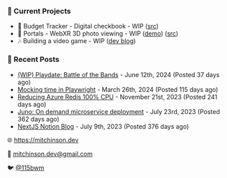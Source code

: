 ### 📌 Current Projects
- 💸 Budget Tracker - Digital checkbook - WIP ([src](https://github.com/bmitchinson/budget-entry))
- 📸 Portals - WebXR 3D photo viewing - WIP ([demo](https://portals.mitchinson.dev/)) ([src](https://github.com/bmitchinson/vr-jpg-viewer-webxr))
- 🎶 Building a video game - WIP ([dev blog](https://blog.mitchinson.dev/playdate-dev-one))

### 📝 Recent Posts

- [(WIP) Playdate: Battle of the Bands](https://blog.mitchinson.dev/playdate-dev-one) - June 12th, 2024 (Posted 37 days ago)
- [Mocking time in Playwright](https://blog.mitchinson.dev/playwright-mock-time) - March 26th, 2024 (Posted 115 days ago)
- [Reducing Azure Redis 100% CPU](https://blog.mitchinson.dev/redis-cpu) - November 21st, 2023 (Posted 241 days ago)
- [Juno: On demand microservice deployment](https://blog.mitchinson.dev/juno) - July 23rd, 2023 (Posted 362 days ago)
- [NextJS Notion Blog](https://blog.mitchinson.dev/blog-2023) - July 9th, 2023 (Posted 376 days ago)

🌐 https://mitchinson.dev

💌 mitchinson.dev@gmail.com

🐦 [@115bwm](https://twitter.com/115bwm)